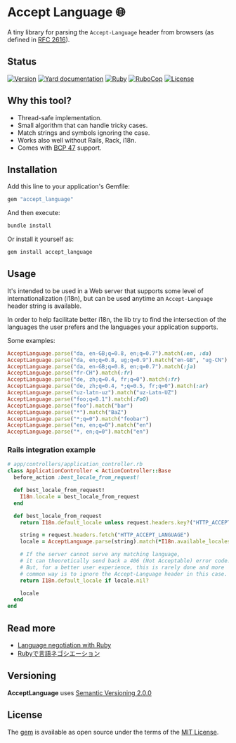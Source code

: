 # Accept Language 🌐

A tiny library for parsing the `Accept-Language` header from browsers (as defined in [RFC 2616](https://tools.ietf.org/html/rfc2616#section-14.4)).

## Status

[![Version](https://img.shields.io/github/v/tag/cyril/accept_language.rb?label=Version&logo=github)](https://github.com/cyril/accept_language.rb/tags)
[![Yard documentation](https://img.shields.io/badge/Yard-documentation-blue.svg?logo=github)](https://rubydoc.info/github/cyril/accept_language.rb/main)
[![Ruby](https://github.com/cyril/accept_language.rb/workflows/Ruby/badge.svg?branch=main)](https://github.com/cyril/accept_language.rb/actions?query=workflow%3Aruby+branch%3Amain)
[![RuboCop](https://github.com/cyril/accept_language.rb/workflows/RuboCop/badge.svg?branch=main)](https://github.com/cyril/accept_language.rb/actions?query=workflow%3Arubocop+branch%3Amain)
[![License](https://img.shields.io/github/license/cyril/accept_language.rb?label=License&logo=github)](https://github.com/cyril/accept_language.rb/raw/main/LICENSE.md)

## Why this tool?

- Thread-safe implementation.
- Small algorithm that can handle tricky cases.
- Match strings and symbols ignoring the case.
- Works also well without Rails, Rack, i18n.
- Comes with [BCP 47](https://www.rfc-editor.org/bcp/bcp47.txt) support.

## Installation

Add this line to your application's Gemfile:

```ruby
gem "accept_language"
```

And then execute:

```sh
bundle install
```

Or install it yourself as:

```sh
gem install accept_language
```

## Usage

It's intended to be used in a Web server that supports some level of internationalization (i18n), but can be used anytime an `Accept-Language` header string is available.

In order to help facilitate better i18n, the lib try to find the intersection of the languages the user prefers and the languages your application supports.

Some examples:

```ruby
AcceptLanguage.parse("da, en-GB;q=0.8, en;q=0.7").match(:en, :da)       # => :da
AcceptLanguage.parse("da, en;q=0.8, ug;q=0.9").match("en-GB", "ug-CN")  # => "ug-CN"
AcceptLanguage.parse("da, en-GB;q=0.8, en;q=0.7").match(:ja)            # => nil
AcceptLanguage.parse("fr-CH").match(:fr)                                # => nil
AcceptLanguage.parse("de, zh;q=0.4, fr;q=0").match(:fr)                 # => nil
AcceptLanguage.parse("de, zh;q=0.4, *;q=0.5, fr;q=0").match(:ar)        # => :ar
AcceptLanguage.parse("uz-latn-uz").match("uz-Latn-UZ")                  # => "uz-Latn-UZ"
AcceptLanguage.parse("foo;q=0.1").match(:FoO)                           # => :FoO
AcceptLanguage.parse("foo").match("bar")                                # => nil
AcceptLanguage.parse("*").match("BaZ")                                  # => "BaZ"
AcceptLanguage.parse("*;q=0").match("foobar")                           # => nil
AcceptLanguage.parse("en, en;q=0").match("en")                          # => nil
AcceptLanguage.parse("*, en;q=0").match("en")                           # => nil
```

### Rails integration example

```ruby
# app/controllers/application_controller.rb
class ApplicationController < ActionController::Base
  before_action :best_locale_from_request!

  def best_locale_from_request!
    I18n.locale = best_locale_from_request
  end

  def best_locale_from_request
    return I18n.default_locale unless request.headers.key?("HTTP_ACCEPT_LANGUAGE")

    string = request.headers.fetch("HTTP_ACCEPT_LANGUAGE")
    locale = AcceptLanguage.parse(string).match(*I18n.available_locales)

    # If the server cannot serve any matching language,
    # it can theoretically send back a 406 (Not Acceptable) error code.
    # But, for a better user experience, this is rarely done and more
    # common way is to ignore the Accept-Language header in this case.
    return I18n.default_locale if locale.nil?

    locale
  end
end
```

## Read more

- [Language negotiation with Ruby](https://dev.to/cyri_/language-negotiation-with-ruby-5166)
- [Rubyで言語ネゴシエーション](https://qiita.com/cyril/items/45dc233edb7be9d614e7)

## Versioning

__AcceptLanguage__ uses [Semantic Versioning 2.0.0](https://semver.org/)

## License

The [gem](https://rubygems.org/gems/accept_language) is available as open source under the terms of the [MIT License](https://opensource.org/licenses/MIT).
